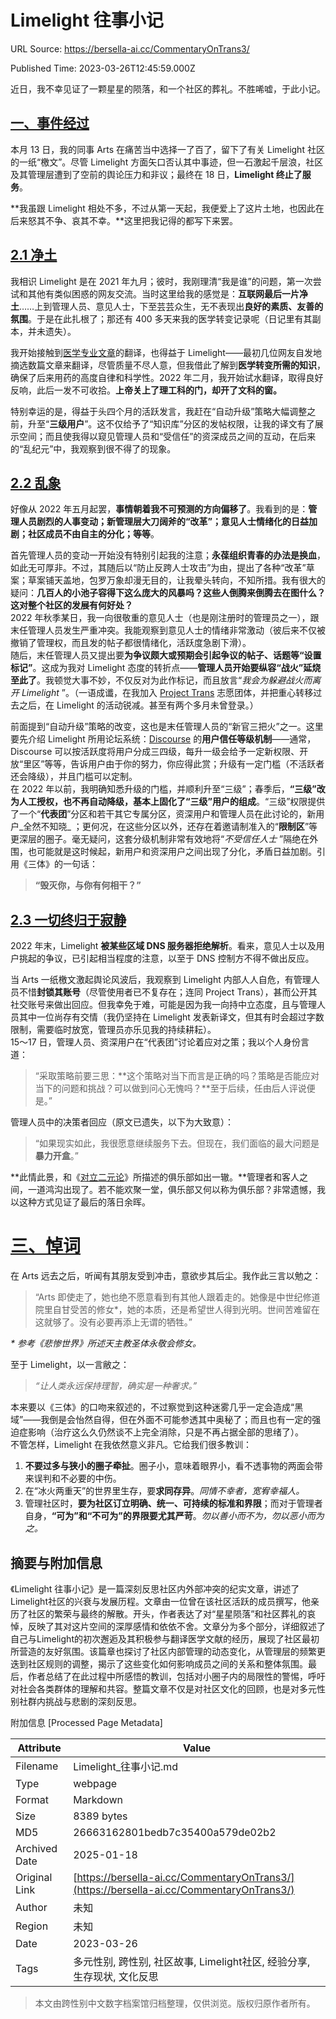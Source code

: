 # Limelight 往事小记

URL Source: https://bersella-ai.cc/CommentaryOnTrans3/

Published Time: 2023-03-26T12:45:59.000Z

近日，我不幸见证了一颗星星的陨落，和一个社区的葬礼。不胜唏嘘，于此小记。

## [一、事件经过](https://bersella-ai.cc/CommentaryOnTrans3/#%E4%B8%80%E3%80%81%E4%BA%8B%E4%BB%B6%E7%BB%8F%E8%BF%87)

本月 13 日，我的同事 Arts 在痛苦当中选择一了百了，留下了有关 Limelight 社区的一纸“檄文”。尽管 Limelight 方面矢口否认其中事迹，但一石激起千层浪，社区及其管理层遭到了空前的舆论压力和非议；最终在 18 日，**Limelight 终止了服务**。

**我虽跟 Limelight 相处不多，不过从第一天起，我便爱上了这片土地，也因此在后来怒其不争、哀其不幸。**这里把我记得的都写下来罢。

## [2.1 净土](https://bersella-ai.cc/CommentaryOnTrans3/#2-1-%E5%87%80%E5%9C%9F)

我相识 Limelight 是在 2021 年九月；彼时，我刚理清“我是谁”的问题，第一次尝试和其他有类似困惑的网友交流。当时这里给我的感觉是：**互联网最后一片净土**……上到管理人员、意见人士，下至芸芸众生，无不表现出**良好的素质、友善的氛围**。于是在此扎根了；那还有 400 多天来我的医学转变记录呢（日记里有其副本，并未遗失）。

我开始接触到[医学专业文章](https://transfemscience.org/)的翻译，也得益于 Limelight——最初几位网友自发地摘选数篇文章来翻译，尽管质量不尽人意，但我借此了解到**医学转变所需的知识**，确保了后来用药的高度自律和科学性。2022 年二月，我开始试水翻译，取得良好反响，此后一发不可收拾。**上帝关上了理工科的门，却开了文科的窗。**

特别幸运的是，得益于头四个月的活跃发言，我赶在“自动升级”策略大幅调整之前，升至“**三级用户**”。这不仅给予了“知识库”分区的发帖权限，让我的译文有了展示空间；而且使我得以窥见管理人员和“受信任”的资深成员之间的互动，在后来的“乱纪元”中，我观察到很不得了的现象。

## [2.2 乱象](https://bersella-ai.cc/CommentaryOnTrans3/#2-2-%E4%B9%B1%E8%B1%A1)

好像从 2022 年五月起罢，**事情朝着我不可预测的方向偏移了**。我看到的是：**管理人员剧烈的人事变动；新管理层大刀阔斧的“改革”；意见人士情绪化的日益加剧；社区成员不由自主的分化；等等**。

首先管理人员的变动一开始没有特别引起我的注意；**永葆组织青春的办法是换血**，如此无可厚非。不过，其随后以“防止反跨人士攻击”为由，提出了各种“改革”草案；草案铺天盖地，包罗万象却漫无目的，让我晕头转向，不知所措。我有很大的疑问：**几百人的小池子容得下这么庞大的风暴吗？这些人倒腾来倒腾去在图什么？这对整个社区的发展有何好处？**  
2022 年秋季某日，我一向很敬重的意见人士（也是刚注册时的管理员之一），跟末任管理人员发生严重冲突。我能观察到意见人士的情绪非常激动（彼后来不仅被撤销了管理权，而且发的帖子都很情绪化，活跃度急剧下滑）。  
随后，末任管理人员又提出要**为争议颇大或预期会引起争议的帖子、话题等“设置标记”**。这成为我对 Limelight 态度的转折点——**管理人员开始要纵容“战火”延烧至此了**。我顿觉大事不妙，不仅反对为此作标记，而且放言“_我会为躲避战火而离开 Limelight_ ”。（一语成谶，在我加入 [Project Trans](https://project-trans.org/) 志愿团体，并把重心转移过去之后，在 Limelight 的活动锐减。甚至有两个多月未曾登录。）

前面提到“自动升级”策略的改变，这也是末任管理人员的“新官三把火”之一。这里要先介绍 Limelight 所用论坛系统：[Discourse](https://www.discourse.org/) 的**用户信任等级机制**——通常，Discourse 可以按活跃度将用户分成三四级，每升一级会给予一定新权限、开放“里区”等等，告诉用户由于你的努力，你应得此赏；升级有一定门槛（不活跃者还会降级），并且门槛可以定制。  
在 2022 年以前，我明确知悉升级的门槛，并顺利升至“三级”；春季后，**“三级”改为人工授权，也不再自动降级，基本上固化了“三级”用户的组成**。“三级”权限提供了一个“**代表团**”分区和若干其它专属分区，资深用户和管理人员在此讨论的，新用户_全然不知晓_ ；更何况，在这些分区以外，还存在着邀请制准入的“**限制区**”等更深层的圈子。毫无疑问，这套分级机制非常有效地将“_不受信任人士_ ”隔绝在外围，也可能就是这时候起，新用户和资深用户之间出现了分化，矛盾日益加剧。引用《三体》的一句话：

> **“毁灭你，与你有何相干？”**

## [2.3 一切终归于寂静](https://bersella-ai.cc/CommentaryOnTrans3/#2-3-%E4%B8%80%E5%88%87%E7%BB%88%E5%BD%92%E4%BA%8E%E5%AF%82%E9%9D%99)

2022 年末，Limelight **被某些区域 DNS 服务器拒绝解析**。看来，意见人士以及用户挑起的争议，已引起相当程度的注意，以至于 DNS 控制方不得不做出反应。

当 Arts 一纸檄文激起舆论风波后，我观察到 Limelight 内部人人自危，有管理人员不惜**封锁其账号**（尽管使用者已不复存在；连同 Project Trans），甚而公开其社交账号来做出回应。但我幸免于难，可能是因为我一向持中立态度，且与管理人员其中一位尚存有交情（我仍坚持在 Limelight 发表新译文，但其有时会超过字数限制，需要临时放宽，管理员亦乐见我的持续耕耘）。  
15～17 日，管理人员、资深用户在“代表团”讨论着应对之策；我以个人身份言道：

> “采取策略前要三思：**这个策略对当下而言是正确的吗？策略是否能应对当下的问题和挑战？可以做到问心无愧吗？**至于后续，任由后人评说便是。”

管理人员中的决策者回应（原文已遗失，以下为大致意）：

> “如果现实如此，我很愿意继续服务下去。但现在，我们面临的最大问题是**暴力开盒**。”

**此情此景，和《[对立二元论](https://bersella-ai.cc/2021/06/08/Dualism/ "对立二元论")》所描述的俱乐部如出一辙。**管理者和客人之间，一道鸿沟出现了。若不能欢聚一堂，俱乐部又何以称为俱乐部？非常遗憾，我以这种方式见证了最后的落日余晖。

# [三、悼词](https://bersella-ai.cc/CommentaryOnTrans3/#%E4%B8%89%E3%80%81%E6%82%BC%E8%AF%8D)

在 Arts 远去之后，听闻有其朋友受到冲击，意欲步其后尘。我作此三言以勉之：

> “Arts 即使走了，她也绝不愿意看到有其他人跟着走的。她像是中世纪修道院里自甘受苦的修女\*，她的本质，还是希望世人得到光明。世间苦难留在这就够了。没有必要再添上无谓的牺牲。”

_\* 参考《悲惨世界》所述天主教圣体永敬会修女。_

至于 Limelight，以一言敝之：

> _“让人类永远保持理智，确实是一种奢求。”_

本来要以《三体》的口吻来叙述的，不过察觉到这种迷雾几乎一定会造成“黑域”——我倒是会怡然自得，但在外面不可能参透其中奥秘了；而且也有一定的强迫症影响（治疗这么久仍然谈不上完全消除，只是不再占据全部的思绪了）。  
不管怎样，Limelight 在我依然意义非凡。它给我们很多教训：

1. **不要过多与狭小的圈子牵扯**。圈子小，意味着眼界小，看不透事物的两面会带来误判和不必要的中伤。
2. 在“冰火两重天”的世界里生存，要**求同存异**。_同情不幸者，宽宥幸福人。_
3. 管理社区时，**要为社区订立明确、统一、可持续的标准和界限**；而对于管理者自身，**“可为”和“不可为”的界限要尤其严苛**。_勿以善小而不为，勿以恶小而为之。_


## 摘要与附加信息

<!-- tcd_abstract -->
《Limelight 往事小记》是一篇深刻反思社区内外部冲突的纪实文章，讲述了Limelight社区的兴衰与发展历程。文章由一位曾在该社区活跃的成员撰写，他亲历了社区的繁荣与最终的解散。开头，作者表达了对“星星陨落”和社区葬礼的哀悼，反映了其对这片空间的深厚感情和依依不舍。文章分为多个部分，详细叙述了自己与Limelight的初次邂逅及其积极参与翻译医学文献的经历，展现了社区最初所营造的友好氛围。该篇章也探讨了社区内部管理的动态变化，从管理层的频繁更迭到社区规则的调整，揭示了这些变化如何影响成员之间的关系和整体氛围。最后，作者总结了在此过程中所感悟的教训，包括对小圈子内的局限性的警惕，呼吁对社会各类群体的理解和共容。整篇文章不仅是对社区文化的回顾，也是对多元性别社群内挑战与悲剧的深刻反思。
<!-- tcd_abstract_end -->

附加信息 [Processed Page Metadata]

| Attribute       | Value                                  |
|-----------------|----------------------------------------|
| Filename        | Limelight_往事小记.md                             |
| Type            | webpage                                 |
| Format          | Markdown                               |
| Size            | 8389 bytes                           |
| MD5             | 26663162801bedb7c35400a579de02b2                                  |
| Archived Date   | 2025-01-18                             |
| Original Link   | [https://bersella-ai.cc/CommentaryOnTrans3/](https://bersella-ai.cc/CommentaryOnTrans3/)                         |
| Author          | 未知                              |
| Region          | 未知                              |
| Date            | 2023-03-26                                 |
| Tags            | 多元性别, 跨性别, 社区故事, Limelight社区, 经验分享, 生存现状, 文化反思                                 |
>
> 本文由跨性别中文数字档案馆归档整理，仅供浏览。版权归原作者所有。
>